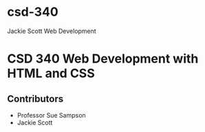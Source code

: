 # csd-340
Jackie Scott Web Development
<h1>CSD 340 Web Development with HTML and CSS</h1>
<h2>Contributors</h2>
<ul>
  <li>Professor Sue Sampson</li>
  <li>Jackie Scott</li>
</ul>
